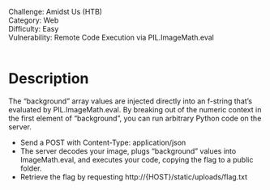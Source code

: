 Challenge: Amidst Us (HTB)<br>
Category: Web  <br>
Difficulty: Easy  <br>
Vulnerability: Remote Code Execution via PIL.ImageMath.eval  
<br>
<h1>Description</h1>
The “background” array values are injected directly into an f-string that’s evaluated by PIL.ImageMath.eval.  
By breaking out of the numeric context in the first element of “background”, you can run arbitrary Python code on the server.

<ul>
  <li>Send a POST with Content-Type: application/json</li>
  <li>The server decodes your image, plugs “background” values into ImageMath.eval, and executes your code, copying the flag to a public folder.</li>
  <li>Retrieve the flag by requesting http://{HOST}/static/uploads/flag.txt</li>
</ul>
